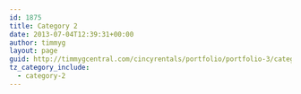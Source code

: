 ```yaml
---
id: 1875
title: Category 2
date: 2013-07-04T12:39:31+00:00
author: timmyg
layout: page
guid: http://timmygcentral.com/cincyrentals/portfolio/portfolio-3/category-2/
tz_category_include:
  - category-2
---
```

